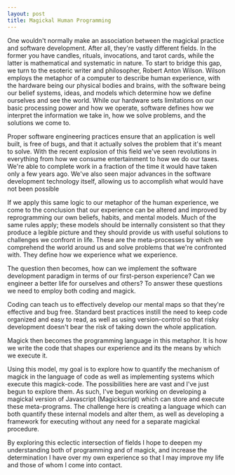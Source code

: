 ```yaml
---
layout: post
title: Magickal Human Programming
---
```


One wouldn't normally make an association between the magickal practice and software development. After all, they're vastly different fields. In the former you have candles, rituals, invocations, and tarot cards, while the latter is mathematical and systematic in nature. To start to bridge this gap, we turn to the esoteric writer and philosopher, Robert Anton Wilson. Wilson employs the metaphor of a computer to describe human experience, with the hardware being our physical bodies and brains, with the software being our belief systems, ideas, and models which determine how we define ourselves and see the world. While our hardware sets limitations on our basic processing power and how we operate, software defines how we interpret the information we take in, how we solve problems, and the solutions we come to.

Proper software engineering practices ensure that an application is well built, is free of bugs, and that it actually solves the problem that it's meant to solve. With the recent explosion of this field we've seen revolutions in everything from how we consume entertainment to how we do our taxes. We're able to complete work in a fraction of the time it would have taken only a few years ago. We've also seen major advances in the software development technology itself, allowing us to accomplish what would have not been possible

If we apply this same logic to our metaphor of the human experience, we come to the conclusion that our experience can be altered and improved by reprogramming our own beliefs, habits, and mental models. Much of the same rules apply; these models should be internally consistent so that they produce a legible picture and they should provide us with useful solutions to challenges we confront in life. These are the meta-processes by which we comprehend the world around us and solve problems that we're confronted with. They define how we experience what we experience.

The question then becomes, how can we implement the software development paradigm in terms of our first-person experience? Can we engineer a better life for ourselves and others? To answer these questions we need to employ both coding and magick.

Coding can teach us to effectively develop our mental maps so that they're effective and bug free. Standard best practices instill the need to keep code organized and easy to read, as well as using version-control so that risky development doesn't bear the risk of taking down the whole application.

Magick then becomes the programming language in this metaphor. It is how we write the code that shapes our experience and its the means by which we execute it.

Using this model, my goal is to explore how to quantify the mechanism of magick in the language of code as well as implementing systems which execute this magick-code. The possibilities here are vast and I've just begun to explore them. As such, I've begun working on developing a magickal version of Javascript (Magickscript) which can store and execute these meta-programs. The challenge here is creating a language which can both quantify these internal models and alter them, as well as developing a framework for executing without any need for a separate magickal procedure.  

By exploring this eclectic intersection of fields I hope to deepen my understanding both of programming and of magick, and increase the determination I have over my own experience so that I may improve my life and those of whom I come into contact.
